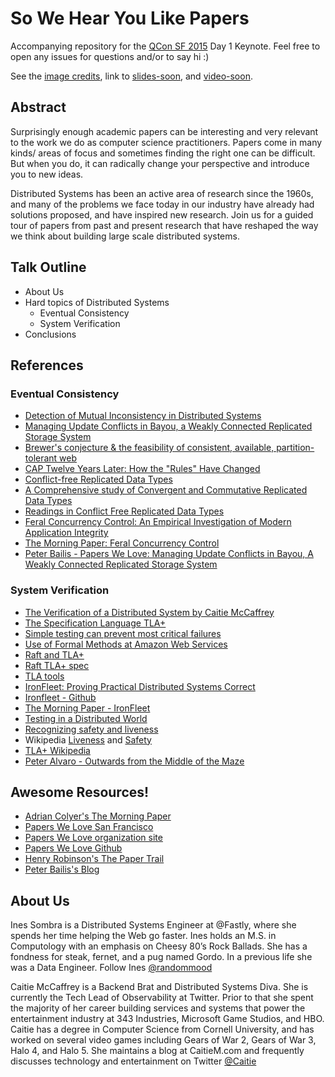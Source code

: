 # So We Hear You Like Papers

Accompanying repository for the [QCon SF 2015](https://qconsf.com/) Day 1 Keynote. Feel free to open any issues for questions and/or to say hi :)

See the [image credits](credits.md), link to [slides-soon](#), and [video-soon](#).

## Abstract
Surprisingly enough academic papers can be interesting and very relevant to the work we do as computer science practitioners. Papers come in many kinds/ areas of focus and sometimes finding the right one can be difficult. But when you do, it can radically change your perspective and introduce you to new ideas.

Distributed Systems has been an active area of research since the 1960s, and many of the problems we face today in our industry have already had solutions proposed, and have inspired new research. Join us for a guided tour of papers from past and present research that have reshaped the way we think about building large scale distributed systems.

## Talk Outline
* About Us
* Hard topics of Distributed Systems
  * Eventual Consistency
  * System Verification
* Conclusions

## References

### Eventual Consistency
* [Detection of Mutual Inconsistency in Distributed Systems](http://zoo.cs.yale.edu/classes/cs422/2013/bib/parker83detection.pdf)
* [Managing Update Conflicts in Bayou, a Weakly Connected Replicated Storage System](http://www.cs.berkeley.edu/~brewer/cs262b/update-conflicts.pdf)
* [Brewer's conjecture & the feasibility of consistent, available, partition-tolerant web](http://perso.telecom-paristech.fr/~kuznetso/INF346-2015/papers/cap.pdf)
* [CAP Twelve Years Later: How the "Rules" Have Changed](http://www.infoq.com/articles/cap-twelve-years-later-how-the-rules-have-changed)
* [Conflict-free Replicated Data Types](https://hal.inria.fr/inria-00609399v1/document)
* [A Comprehensive study of Convergent and Commutative Replicated Data Types](https://hal.inria.fr/inria-00555588)
* [Readings in Conflict Free Replicated Data Types](https://christophermeiklejohn.com/crdt/2014/07/22/readings-in-crdts.html)
* [Feral Concurrency Control: An Empirical Investigation of Modern Application Integrity](http://www.bailis.org/papers/feral-sigmod2015.pdf)
* [The Morning Paper: Feral Concurrency Control](http://blog.acolyer.org/2015/09/04/feral-concurrency-control-an-empirical-investigation-of-modern-application-integrity/)
* [Peter Bailis - Papers We Love: Managing Update Conflicts in Bayou, A Weakly Connected Replicated Storage System](https://www.youtube.com/watch?v=txP7CI0PjO4)


### System Verification
* [The Verification of a Distributed System by Caitie McCaffrey]()
* [The Specification Language TLA+](http://research.microsoft.com/en-us/um/people/lamport/pubs/commentary-web.pdf)
* [Simple testing can prevent most critical failures](https://www.usenix.org/system/files/conference/osdi14/osdi14-paper-yuan.pdf)
* [Use of Formal Methods at Amazon Web Services](http://raftuserstudy.s3-website-us-west-1.amazonaws.com/proof.pdf)
* [Raft and TLA+](https://groups.google.com/forum/#!topic/raft-dev/yu-wOUx-gnA)
* [Raft TLA+ spec](https://ramcloud.stanford.edu/~ongaro/raft.tla)
* [TLA tools](https://github.com/joewilliams/tla_tools)
* [IronFleet: Proving Practical Distributed Systems Correct](http://research.microsoft.com/pubs/255833/Ironfleet-SOSP2015-twocol.pdf)
* [Ironfleet - Github](https://github.com/Microsoft/Ironclad/tree/master/ironfleet)
* [The Morning Paper - IronFleet](http://blog.acolyer.org/2015/10/15/ironfleet-proving-practical-distributed-systems-correc/)
* [Testing in a Distributed World](https://github.com/randommood/ricon2014)
* [Recognizing safety and liveness](https://www.cs.cornell.edu/fbs/publications/RecSafeLive.pdf)
* Wikipedia [Liveness](https://en.wikipedia.org/wiki/Liveness) and [Safety](https://en.wikipedia.org/wiki/Safety_(distributed_computing))
* [TLA+ Wikipedia](https://en.wikipedia.org/wiki/TLA%2B)
* [Peter Alvaro - Outwards from the Middle of the Maze](https://www.youtube.com/watch?v=ggCffvKEJmQ)


## Awesome Resources!
* [Adrian Colyer's The Morning Paper](http://blog.acolyer.org/)
* [Papers We Love San Francisco](http://www.meetup.com/Papers-We-Love-Too/)
* [Papers We Love organization site](http://paperswelove.org/)
* [Papers We Love Github](https://github.com/papers-we-love/papers-we-love)
* [Henry Robinson's The Paper Trail](http://the-paper-trail.org/)
* [Peter Bailis's Blog](http://www.bailis.org/blog/)

## About Us
Ines Sombra is a Distributed Systems Engineer at @Fastly, where she spends her time helping the Web go faster. Ines holds an M.S. in Computology with an emphasis on Cheesy 80’s Rock Ballads. She has a fondness for steak, fernet, and a pug named Gordo. In a previous life she was a Data Engineer. Follow Ines [@randommood](https://twitter.com/randommood)

Caitie McCaffrey is a Backend Brat and Distributed Systems Diva.  She is currently the Tech Lead of Observability at Twitter.  Prior to that she spent the majority of her career building services and systems that power the entertainment industry at 343 Industries, Microsoft Game Studios, and HBO. Caitie has a degree in Computer Science from Cornell University, and has worked on several video games including Gears of War 2, Gears of War 3, Halo 4, and Halo 5. She maintains a blog at CaitieM.com and frequently discusses technology and entertainment on Twitter [@Caitie](https://twitter.com/caitie)
